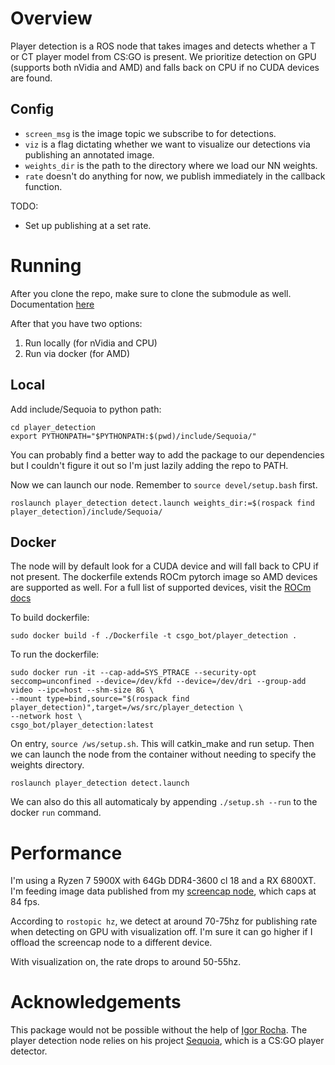 # Overview

Player detection is a ROS node that takes images and detects whether a T or CT player model from CS:GO is present. We prioritize detection on GPU (supports both nVidia and AMD) and falls back on CPU if no CUDA devices are found.

## Config
 - `screen_msg` is the image topic we subscribe to for detections.
 - `viz` is a flag dictating whether we want to visualize our detections via publishing an annotated image.
 - `weights_dir` is the path to the directory where we load our NN weights.
 - `rate` doesn't do anything for now, we publish immediately in the callback function.

TODO:
 - Set up publishing at a set rate.

# Running

After you clone the repo, make sure to clone the submodule as well. Documentation [here](https://git-scm.com/book/en/v2/Git-Tools-Submodules)

After that you have two options:
1. Run locally (for nVidia and CPU)
2. Run via docker (for AMD)

## Local

Add include/Sequoia to python path:

```
cd player_detection
export PYTHONPATH="$PYTHONPATH:$(pwd)/include/Sequoia/"
```

You can probably find a better way to add the package to our dependencies but I couldn't figure it out so I'm just lazily adding the repo to PATH.

Now we can launch our node. Remember to `source devel/setup.bash` first.

`roslaunch player_detection detect.launch weights_dir:=$(rospack find player_detection)/include/Sequoia/`

## Docker

The node will by default look for a CUDA device and will fall back to CPU if not present. The dockerfile extends ROCm pytorch image so AMD devices are supported as well. For a full list of supported devices, visit the [ROCm docs](https://docs.amd.com/bundle/ROCm-Getting-Started-Guide-v5.1.3/page/Overview_of_ROCm_Installation.html#d1353e146)

To build dockerfile:

`sudo docker build -f ./Dockerfile -t csgo_bot/player_detection .`

To run the dockerfile:
```
sudo docker run -it --cap-add=SYS_PTRACE --security-opt seccomp=unconfined --device=/dev/kfd --device=/dev/dri --group-add video --ipc=host --shm-size 8G \
--mount type=bind,source="$(rospack find player_detection)",target=/ws/src/player_detection \
--network host \
csgo_bot/player_detection:latest

```

On entry, `source /ws/setup.sh`. This will catkin_make and run setup. Then we can launch the node from the container without needing to specify the weights directory.

`roslaunch player_detection detect.launch`

We can also do this all automaticaly by appending `./setup.sh --run` to the docker `run` command.

# Performance

I'm using a Ryzen 7 5900X with 64Gb DDR4-3600 cl 18 and a RX 6800XT. I'm feeding image data published from my [screencap node](https://github.com/raytsou/screencap), which caps at 84 fps. 

According to `rostopic hz`, we detect at around 70-75hz for publishing rate when detecting on GPU with visualization off. I'm sure it can go higher if I offload the screencap node to a different device.

With visualization on, the rate drops to around 50-55hz. 

# Acknowledgements

This package would not be possible without the help of [Igor Rocha](https://github.com/IgaoGuru/). The player detection node relies on his project [Sequoia](https://github.com/IgaoGuru/Sequoia), which is a CS:GO player detector.
